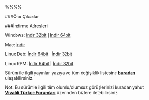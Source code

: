 


%%%%


###Öne Çıkanlar




###İndirme Adresleri

Windows: [İndir 32bit](#) | [İndir 64bit](#)

Mac: [İndir](#)

Linux Deb: [İndir 64bit](#) | [İndir 32bit](#)

Linux RPM: [İndir 64bit](#) | [İndir 32bit](#)

Sürüm ile ilgili yayınlan yazıya ve tüm değişiklik listesine **[buradan](#)** ulaşabilirsiniz.

Not: Bu sürümle ilgili tüm olumlu/olumsuz görüşlerinizi buradan yahut **[Vivaldi Türkçe Forumları](https://vivaldi.net/forum/turkish)** üzerinden bizlere iletebilirsiniz.

